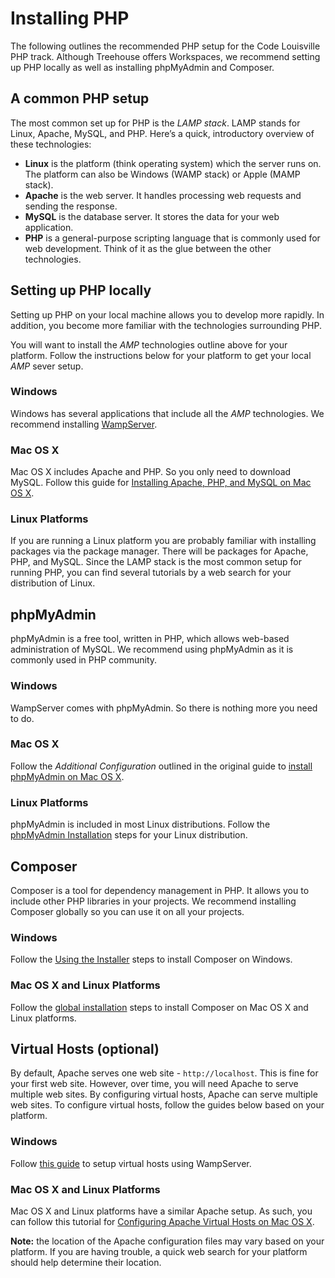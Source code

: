 # Installing PHP
The following outlines the recommended PHP setup for the Code Louisville PHP track. Although Treehouse offers Workspaces, we recommend setting up PHP locally as well as installing phpMyAdmin and Composer.

## A common PHP setup

The most common set up for PHP is the *LAMP stack*. LAMP stands for Linux, Apache, MySQL, and PHP. Here’s a quick, introductory overview of these technologies:

- **Linux** is the platform (think operating system) which the server runs on. The platform can also be Windows (WAMP stack) or Apple (MAMP stack).
- **Apache** is the web server. It handles processing web requests and sending the response.
- **MySQL** is the database server. It stores the data for your web application.
- **PHP** is a general-purpose scripting language that is commonly used for web development. Think of it as the glue between the other technologies. 

## Setting up PHP locally
Setting up PHP on your local machine allows you to develop more rapidly. In addition, you become more familiar with the technologies surrounding PHP.

You will want to install the *AMP* technologies outline above for your platform. Follow the instructions below for your platform to get your local *AMP* sever setup.

### Windows
Windows has several applications that include all the *AMP* technologies. We recommend installing [WampServer](http://www.wampserver.com/en/).

### Mac OS X
Mac OS X includes Apache and PHP. So you only need to download MySQL. Follow this guide for [Installing Apache, PHP, and MySQL on Mac OS X](http://jason.pureconcepts.net/2015/10/install-apache-php-mysql-mac-os-x-el-capitan/).

### Linux Platforms
If you are running a Linux platform you are probably familiar with installing packages via the package manager. There will be packages for Apache, PHP, and MySQL. Since the LAMP stack is the most common setup for running PHP, you can find several tutorials by a web search for your distribution of Linux.

## phpMyAdmin
phpMyAdmin is a free tool, written in PHP, which allows web-based administration of MySQL. We recommend using phpMyAdmin as it is commonly used in PHP community.

### Windows
WampServer comes with phpMyAdmin. So there is nothing more you need to do.

### Mac OS X
Follow the *Additional Configuration* outlined in the original guide to [install phpMyAdmin on Mac OS X](http://jason.pureconcepts.net/2012/10/install-apache-php-mysql-mac-os-x/).

### Linux Platforms
phpMyAdmin is included in most Linux distributions. Follow the [phpMyAdmin Installation](http://docs.phpmyadmin.net/en/latest/setup.html#linux-distributions) steps for your Linux distribution.

## Composer
Composer is a tool for dependency management in PHP. It allows you to include other PHP libraries in your projects. We recommend installing Composer globally so you can use it on all your projects.

### Windows
Follow the [Using the Installer](https://getcomposer.org/doc/00-intro.md#using-the-installer) steps to install Composer on Windows.

### Mac OS X and Linux Platforms
Follow the [global installation](https://getcomposer.org/doc/00-intro.md#globally) steps to install Composer on Mac OS X and Linux platforms.

## Virtual Hosts (optional)
By default, Apache serves one web site - `http://localhost`. This is fine for your first web site. However, over time, you will need Apache to serve multiple web sites. By configuring virtual hosts, Apache can serve multiple web sites. To configure virtual hosts, follow the guides below based on your platform.

### Windows
Follow [this guide](https://john-dugan.com/wamp-vhost-setup/) to setup virtual hosts using WampServer.

### Mac OS X and Linux Platforms
Mac OS X and Linux platforms have a similar Apache setup. As such, you can follow this tutorial for [Configuring Apache Virtual Hosts on Mac OS X](http://jason.pureconcepts.net/2014/11/configure-apache-virtualhost-mac-os-x/).

**Note:** the location of the Apache configuration files may vary based on your platform. If you are having trouble, a quick web search for your platform should help determine their location.